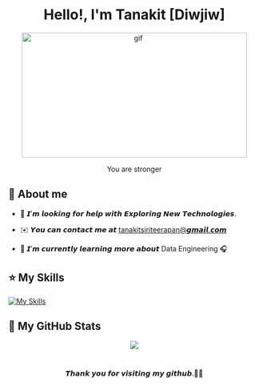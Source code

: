 <h1 align="center">Hello!, I'm Tanakit [Diwjiw]</h1> 

<p align="center"><img src="https://media1.tenor.com/m/H8IwolfgaDQAAAAC/made-in-heaven.gif" width="450" height="250" alt="gif"/></p>


<p align="center">   You are stronger  </p>

🔭 About me
----------------------------

* 🚀 𝙄’𝙢 𝙡𝙤𝙤𝙠𝙞𝙣𝙜 𝙛𝙤𝙧 𝙝𝙚𝙡𝙥 𝙬𝙞𝙩𝙝 𝙀𝙭𝙥𝙡𝙤𝙧𝙞𝙣𝙜 𝙉𝙚𝙬 𝙏𝙚𝙘𝙝𝙣𝙤𝙡𝙤𝙜𝙞𝙚𝙨.

*  ✉️  𝙔𝙤𝙪 𝙘𝙖𝙣 𝙘𝙤𝙣𝙩𝙖𝙘𝙩 𝙢𝙚 𝙖𝙩 tanakitsiriteerapan@𝙜𝙢𝙖𝙞𝙡.𝙘𝙤𝙢

* 🧪 𝙄’𝙢 𝙘𝙪𝙧𝙧𝙚𝙣𝙩𝙡𝙮 𝙡𝙚𝙖𝙧𝙣𝙞𝙣𝙜 𝙢𝙤𝙧𝙚 𝙖𝙗𝙤𝙪𝙩 Data Engineering 🎧       


⭐️ My Skills
----------------------------

[![My Skills](https://skillicons.dev/icons?i=aws,azure,py,blender,c,docker,flask,git,github,postgres,postman,mysql,aiscript,anaconda&perline=7)](https://skillicons.dev)
 
💫 My GitHub Stats 
----------------------------

<p align="center">
  <a href="https://github.com/DEterMinat"><img src="https://github-readme-stats.vercel.app/api/top-langs/?username=DEterMinat&layout=compact&langs_count=10&count_private=true&show_icons=true&title_color=ffffff&text_color=ffffff&bg_color=181824""/></a>
</p>

<h1></h1>
<p align="center"><a>𝙏𝙝𝙖𝙣𝙠 𝙮𝙤𝙪 𝙛𝙤𝙧 𝙫𝙞𝙨𝙞𝙩𝙞𝙣𝙜 𝙢𝙮 𝙜𝙞𝙩𝙝𝙪𝙗.🫰🏻<a></p>
